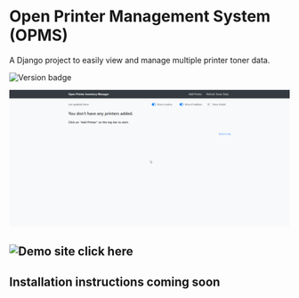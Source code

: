 # Open Printer Management System (OPMS)

A Django project to easily view and manage multiple printer toner data.

![Version badge](https://img.shields.io/badge/Version-1.0.0-green)


![OPMS Gif demo 1.0.0](https://raw.githubusercontent.com/rluzuriaga/Open-Printer-Management-System/master/Open_Printer_Management_System/static/gif/OPMS-1.0.0.gif)

## ![Demo site click here](https://rodrigoluzuriaga.com/demo/opms/how-to)

## Installation instructions coming soon
